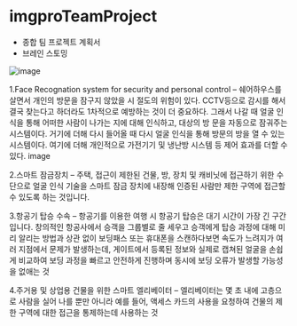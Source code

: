 # imgproTeamProject
 - 종합 팀 프로젝트 계획서
 - 브레인 스토밍

![image](https://user-images.githubusercontent.com/96435960/202132904-d90dc7d5-eb2b-4054-9ede-aec3b8bb3253.png)


1.Face Recognation system for security and personal control – 쉐어하우스를 살면서 개인의 방문을 잠구지 않았을 시 절도의 위험이 있다. CCTV등으로 감시를 해서 결국 찾는다고 하더라도 1차적으로 예방하는 것이 더 중요하다. 그래서 나갈 때 얼굴 인식을 통해 어떠한 사람이 나가는 지에 대해 인식하고, 대상의 방 문을 자동으로 잠궈주는 시스템이다. 거기에 더해 다시 들어올 때 다시 얼굴 인식을 통해 방문의 방을 열 수 있는 시스템이다. 여기에 더해 개인적으로 가전기기 및 냉난방 시스템 등 제어 효과를 더할 수 있다. image

2.스마트 잠금장치 – 주택, 접근이 제한된 건물, 방, 장치 및 캐비닛에 접근하기 위한 수단으로 얼굴 인식 기술을 스마트 잠금 장치에 내장해 인증된 사람만 제한 구역에 접근할 수 있도록 하는 것입니다.

3.항공기 탑승 수속 – 항공기를 이용한 여행 시 항공기 탑승은 대기 시간이 가장 긴 구간입니다. 창의적인 항공사에서 승객을 그룹별로 줄 세우고 승객에게 탑승 과정에 대해 미리 알리는 방법과 상관 없이 보딩패스 또는 휴대폰을 스캔하다보면 속도가 느려지가 여러 지점에서 문제가 발생하는데, 게이트에서 등록된 정보와 실제로 캡쳐된 얼굴을 손쉽게 비교하여 보딩 과정을 빠르고 안전하게 진행하며 동시에 보딩 오류가 발생할 가능성을 없애는 것

4.주거용 및 상업용 건물을 위한 스마트 엘리베이터 – 엘리베이터는 몇 초 내에 고층으로 사람을 실어 나를 뿐만 아니라 예를 들어, 액세스 카드의 사용을 요청하여 건물의 제한 구역에 대한 접근을 통제하는데 사용하는 것
